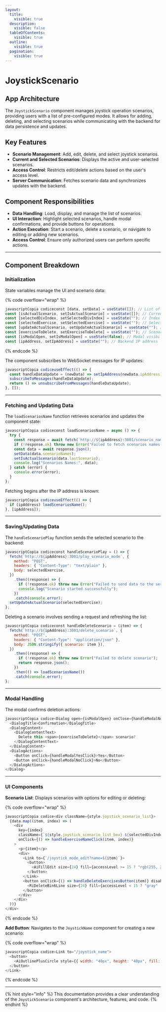 ```yaml
---
layout:
  title:
    visible: true
  description:
    visible: false
  tableOfContents:
    visible: true
  outline:
    visible: true
  pagination:
    visible: true
---
```


# JoystickScenario

## **App Architecture**

The `JoystickScenario` component manages joystick operation scenarios, providing users with a list of pre-configured modes. It allows for adding, deleting, and selecting scenarios while communicating with the backend for data persistence and updates.

## **Key Features**

* **Scenario Management**: Add, edit, delete, and select joystick scenarios.
* **Current and Selected Scenarios**: Displays the active and user-selected scenarios.
* **Access Control**: Restricts edit/delete actions based on the user's access level.
* **Server Communication**: Fetches scenario data and synchronizes updates with the backend.

## **Component Responsibilities**

* **Data Handling**: Load, display, and manage the list of scenarios.
* **UI Interaction**: Highlight selected scenarios, handle modal confirmations, and provide buttons for operations.
* **Action Execution**: Start a scenario, delete a scenario, or navigate to editing or adding new scenarios.
* **Access Control**: Ensure only authorized users can perform specific actions.

***

## **Component Breakdown**

### **Initialization**

State variables manage the UI and scenario data:

{% code overflow="wrap" %}
```javascript
javascriptCopia codiceconst [data, setData] = useState([]); // List of scenarios
const [isActualScenario, setIsActualScenario] = useState([]); // Current scenario
const [selectedDivIndex, setSelectedDivIndex] = useState(""); // Index of selected scenario
const [selectedExercise, setSelectedExercise] = useState(""); // Selected scenario name
const [updateActualScenario, setUpdateActualScenario] = useState(""); // Updates current scenario
const [exerciseToDelete, setExerciseToDelete] = useState(""); // Scenario marked for deletion
const [isModalOpen, setIsModalOpen] = useState(false); // Modal visibility
const [ipAddress, setIpAddress] = useState(""); // Backend IP address
```
{% endcode %}

The component subscribes to WebSocket messages for IP updates:

```javascript
javascriptCopia codiceuseEffect(() => {
  const handleDataUpdate = (newData) => setIpAddress(newData.ipAddress);
  subscribeToMessages(handleDataUpdate);
  return () => unsubscribeFromMessages(handleDataUpdate);
}, []);
```

***

### **Fetching and Updating Data**

The `loadScenariosName` function retrieves scenarios and updates the component state:

```javascript
javascriptCopia codiceconst loadScenariosName = async () => {
  try {
    const response = await fetch(`http://${ipAddress}:3001/scenario_names`);
    if (!response.ok) throw new Error("Failed to fetch scenarios names.");
    const data = await response.json();
    setData(data.scenarioNames);
    setIsActualScenario(data.lastScenario);
    console.log("Scenarios Names:", data);
  } catch (error) {
    console.error(error);
  }
};
```

Fetching begins after the IP address is known:

```javascript
javascriptCopia codiceuseEffect(() => {
  if (ipAddress) loadScenariosName();
}, [ipAddress]);
```

***

### **Saving/Updating Data**

The `handleScenarioPlay` function sends the selected scenario to the backend:

```javascript
javascriptCopia codiceconst handleScenarioPlay = () => {
  fetch(`http://${ipAddress}:3001/play_scenario_mode`, {
    method: "POST",
    headers: { "Content-Type": "text/plain" },
    body: selectedExercise,
  })
    .then((response) => {
      if (!response.ok) throw new Error("Failed to send data to the server");
      console.log("Scenario started successfully");
    })
    .catch(console.error);
  setUpdateActualScenario(selectedExercise);
};
```

Deleting a scenario involves sending a request and refreshing the list:

```javascript
javascriptCopia codiceconst handleDeleteScenario = (item) => {
  fetch(`http://${ipAddress}:3001/delete_scenario`, {
    method: "POST",
    headers: { "Content-Type": "application/json" },
    body: JSON.stringify({ scenario: item }),
  })
    .then((response) => {
      if (!response.ok) throw new Error("Failed to delete scenario");
      return response.json();
    })
    .then(() => loadScenariosName())
    .catch(console.error);
};
```

***

### **Modal Handling**

The modal confirms deletion actions:

```javascript
javascriptCopia codice<Dialog open={isModalOpen} onClose={handleModalNoClick}>
  <DialogTitle>Confirmation</DialogTitle>
  <DialogContent>
    <DialogContentText>
      Delete this <span>{exerciseToDelete}</span> scenario?
    </DialogContentText>
  </DialogContent>
  <DialogActions>
    <Button onClick={handleModalYesClick}>Yes</Button>
    <Button onClick={handleModalNoClick}>No</Button>
  </DialogActions>
</Dialog>
```

***

### **UI Components**

**Scenario List**: Displays scenarios with options for editing or deleting:

{% code overflow="wrap" %}
```javascript
javascriptCopia codice<div className={style.joystick_scenario_list}>
  {data.map((item, index) => (
    <div
      key={index}
      className={`${style.joystick_scenario_list_box} ${selectedDivIndex === index ? style.selected_div : ""}`}
      onClick={() => handleExerciseNameClick(item, index)}
    >
      <p>{item}</p>
      <div>
        <Link to={`/joystick_mode_edit?name=${item}`}>
          <button>
            <AiFillEdit size={24} fill={accessLevel >= 15 ? "rgb(255, 251, 0)" : "gray"} />
          </button>
        </Link>
        <button onClick={() => handleDeleteExercisesButton(item)} disabled={accessLevel < 15}>
          <RiDeleteBin6Line size={24} fill={accessLevel < 15 ? "gray" : "rgb(226, 29, 29)"} />
        </button>
      </div>
    </div>
  ))}
</div>
```
{% endcode %}

**Add Button**: Navigates to the `JoystickName` component for creating a new scenario:

{% code overflow="wrap" %}
```javascript
javascriptCopia codice<Link to="/joystick_name">
  <button>
    <AiOutlinePlusCircle style={{ width: "40px", height: "40px", fill: accessLevel >= 15 ? "#00ff00" : "gray" }} />
  </button>
</Link>
```
{% endcode %}

***

{% hint style="info" %}
This documentation provides a clear understanding of the `JoystickScenario` component's architecture, features, and code.
{% endhint %}
